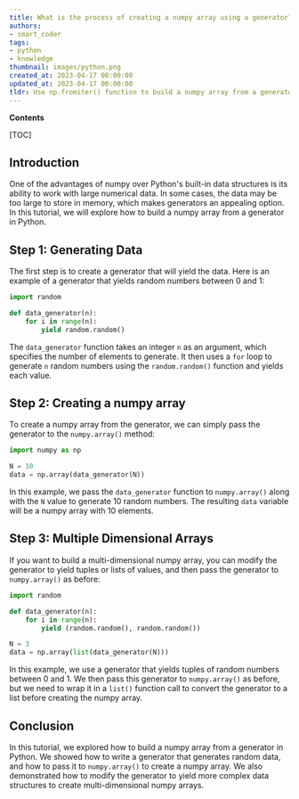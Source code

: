 ```yaml
---
title: What is the process of creating a numpy array using a generator?
authors:
- smart_coder
tags:
- python
- knowledge
thumbnail: images/python.png
created_at: 2023-04-17 00:00:00
updated_at: 2023-04-17 00:00:00
tldr: Use np.fromiter() function to build a numpy array from a generator in Python.
---
```


**Contents**

[TOC]

## Introduction
One of the advantages of numpy over Python's built-in data structures is its ability to work with large numerical data. In some cases, the data may be too large to store in memory, which makes generators an appealing option. In this tutorial, we will explore how to build a numpy array from a generator in Python.

## Step 1: Generating Data
The first step is to create a generator that will yield the data. Here is an example of a generator that yields random numbers between 0 and 1:

```python
import random

def data_generator(n):
    for i in range(n):
        yield random.random()
```

The `data_generator` function takes an integer `n` as an argument, which specifies the number of elements to generate. It then uses a `for` loop to generate `n` random numbers using the `random.random()` function and yields each value.

## Step 2: Creating a numpy array
To create a numpy array from the generator, we can simply pass the generator to the `numpy.array()` method:

```python
import numpy as np

N = 10
data = np.array(data_generator(N))
```

In this example, we pass the `data_generator` function to `numpy.array()` along with the `N` value to generate 10 random numbers. The resulting `data` variable will be a numpy array with 10 elements.

## Step 3: Multiple Dimensional Arrays
If you want to build a multi-dimensional numpy array, you can modify the generator to yield tuples or lists of values, and then pass the generator to `numpy.array()` as before:

```python
import random

def data_generator(n):
    for i in range(n):
        yield (random.random(), random.random())

N = 3
data = np.array(list(data_generator(N)))
```

In this example, we use a generator that yields tuples of random numbers between 0 and 1. We then pass this generator to `numpy.array()` as before, but we need to wrap it in a `list()` function call to convert the generator to a list before creating the numpy array.

## Conclusion
In this tutorial, we explored how to build a numpy array from a generator in Python. We showed how to write a generator that generates random data, and how to pass it to `numpy.array()` to create a numpy array. We also demonstrated how to modify the generator to yield more complex data structures to create multi-dimensional numpy arrays.
